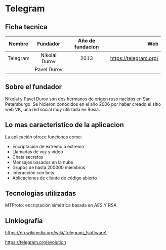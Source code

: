 # Telegram

## Ficha tecnica


| Nombre   | Fundador     | Año de fundacion | Web					    |
| ---------|:------------:|:----------------:|-------------------------:|
| Telegram |Nikolai Durov |		2013         |  https://telegram.org/   |
|		   |Pavel Durov   |					 |     						|

## Sobre el fundador

Nikolai y Pavel Durov son dos hermanos de origen ruso nacidos en San Petersburgo. 
Se hicieron conocidos en el año 2006 por haber creado el sitio web VK, una red social muy utilizada en Rusia.

## Lo mas caracteristico de la aplicacion

La aplicación ofrece funciones como:
  * Encriptación de extremo a extremo
  * Llamadas de voz y video
  * Chats secretos
  * Mensajes basados en la nube
  * Grupos de hasta 200000 miembros
  * Interacción con bots
  * Aplicaciones de cliente de código abierto

## Tecnologias utilizadas

MTProto: encriptación simétrica basada en AES Y RSA


## Linkiografia

<https://en.wikipedia.org/wiki/Telegram_(software)>

<https://telegram.org/evolution>


